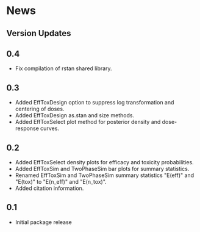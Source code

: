 # News

## Version Updates

## 0.4
* Fix compilation of rstan shared library.

## 0.3
* Added EffToxDesign option to suppress log transformation and centering of doses.
* Added EffToxDesign as.stan and size methods.
* Added EffToxSelect plot method for posterior density and dose-response curves.

## 0.2

* Added EffToxSelect density plots for efficacy and toxicity probabilities.
* Added EffToxSim and TwoPhaseSim bar plots for summary statistics.
* Renamed EffToxSim and TwoPhaseSim summary statistics "E(eff)" and "E(tox)" to "E(n_eff)" and "E(n_tox)".
* Added citation information.

## 0.1

* Initial package release
